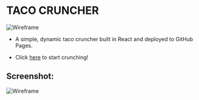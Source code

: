# __TACO CRUNCHER__

![Wireframe](https://i.imgur.com/1lULkNC.png)

* A simple, dynamic taco cruncher built in React and deployed to GitHub Pages.

* Click [here](https://lincolnyouree.github.io/Taco-Cruncher/) to start crunching!

## Screenshot:

![Wireframe](https://i.imgur.com/zll717h.png)